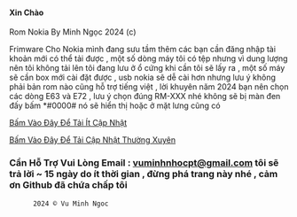 #### Xin Chào
Rom Nokia By Minh Ngọc 2024 (c)

Frimware Cho Nokia mình đang sưu tầm thêm các bạn cần đăng nhập tài khoản mới có thể tải được , một số dòng máy tôi có tệp nhưng vì dung lượng nên tôi không tải lên tôi đang lưu ở ổ cứng khi cần tôi sẽ lấy ra , một số máy sẽ cần box mới cài đặt được , usb nokia sẽ dễ cài hơn nhưng lưu ý không phải bản rom nào cũng hỗ trợ tiếng việt , lời khuyên năm 2024 bạn nên chọn các dòng E63 và E72 , lưu ý chọn đúng RM-XXX nhé không sẽ bị màn đen đấy bấm *#0000# nó sẽ hiển thị hoặc ở mặt lưng cũng có 




[Bấm Vào Đây Để Tải Ít Cập Nhật](https://www.mediafire.com/folder/pzuviltbxeiuu/Rom_nokia)

[Bấm Vào Đây Để Tải Cập Nhật Thường Xuyên](https://terabox.link/s/1oqn1aTz0SfzYb09y81K0ow)

### Cần Hỗ Trợ Vui Lòng Email : vuminhnhocpt@gmail.com tôi sẽ trả lời ~ 15 ngày do ít thời gian , đừng phá trang này nhé , cảm ơn Github đã chứa chấp tôi




   
      
      
      
          2024 © Vu Minh Ngoc 
